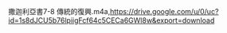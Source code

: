 撒迦利亞書7-8 傳統的復興.m4a,https://drive.google.com/u/0/uc?id=1s8dJCU5b76lpiigFcf64c5CECa6GWl8w&export=download
